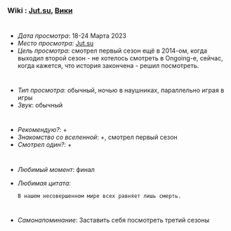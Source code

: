 ### Wiki : [Jut.su](https://jut.su/tokushu), [Вики](https://ru.wikipedia.org/wiki/%D0%A2%D0%BE%D0%BA%D0%B8%D0%B9%D1%81%D0%BA%D0%B8%D0%B9_%D0%B3%D1%83%D0%BB%D1%8C)

#

* *Дата просмотра*: 18-24 Марта 2023
* *Место просмотра*: [Jut.su](https://jut.su/tokushu/season-2)
* *Цель просмотра*: смотрел первый сезон ещё в 2014-ом, когда выходил второй сезон - не хотелось смотреть в Ongoing-е, сейчас, когда кажется, что история закончена - решил посмотреть.

#

* *Тип просмотра*: обычный, ночью в наушниках, параллельно играя в игры
* *Звук*: обычный

#
* *Рекомендую?*: +
* *Знакомство со вселенной*: +, смотрел первый сезон
* *Смотрел один?*: +

#
* *Любимый момент*: финал
* *Любимая цитата*: 

    ```
    В нашем несовершенном мире всех равняет лишь смерть.
    ```
#
* *Самонапоминание*: Заставить себя посмотреть третий сезоны
#
